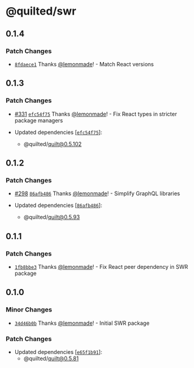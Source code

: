 # @quilted/swr

## 0.1.4

### Patch Changes

- [`8fdaece1`](https://github.com/lemonmade/quilt/commit/8fdaece1a270e109b3e874267c7387bd977b0706) Thanks [@lemonmade](https://github.com/lemonmade)! - Match React versions

## 0.1.3

### Patch Changes

- [#331](https://github.com/lemonmade/quilt/pull/331) [`efc54f75`](https://github.com/lemonmade/quilt/commit/efc54f75cb29ec4143a8e52f577edff518014a6b) Thanks [@lemonmade](https://github.com/lemonmade)! - Fix React types in stricter package managers

- Updated dependencies [[`efc54f75`](https://github.com/lemonmade/quilt/commit/efc54f75cb29ec4143a8e52f577edff518014a6b)]:
  - @quilted/quilt@0.5.102

## 0.1.2

### Patch Changes

- [#298](https://github.com/lemonmade/quilt/pull/298) [`86afb486`](https://github.com/lemonmade/quilt/commit/86afb486023848fba9daba81e98e3b0eeb0bfbb6) Thanks [@lemonmade](https://github.com/lemonmade)! - Simplify GraphQL libraries

- Updated dependencies [[`86afb486`](https://github.com/lemonmade/quilt/commit/86afb486023848fba9daba81e98e3b0eeb0bfbb6)]:
  - @quilted/quilt@0.5.93

## 0.1.1

### Patch Changes

- [`1fb8bbe3`](https://github.com/lemonmade/quilt/commit/1fb8bbe34b9325dfd44a4afc01995977af140850) Thanks [@lemonmade](https://github.com/lemonmade)! - Fix React peer dependency in SWR package

## 0.1.0

### Minor Changes

- [`34d46b0b`](https://github.com/lemonmade/quilt/commit/34d46b0bd4239d9ca8f32dfc71a98efc1b297582) Thanks [@lemonmade](https://github.com/lemonmade)! - Initial SWR package

### Patch Changes

- Updated dependencies [[`e65f1b91`](https://github.com/lemonmade/quilt/commit/e65f1b91b378058f6a39028417066582e76faf2a)]:
  - @quilted/quilt@0.5.81
